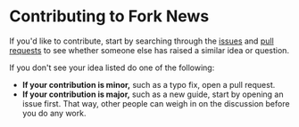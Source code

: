 # Contributing to Fork News


If you'd like to contribute, start by searching through the [issues](https://github.com/VitorNoVictor/fork-news/issues) and [pull requests](https://github.com/VitorNoVictor/fork-news/pulls) to see whether someone else has raised a similar idea or question.

If you don't see your idea listed do one of the following:
* **If your contribution is minor,** such as a typo fix, open a pull request.
* **If your contribution is major,** such as a new guide, start by opening an issue first. That way, other people can weigh in on the discussion before you do any work.
